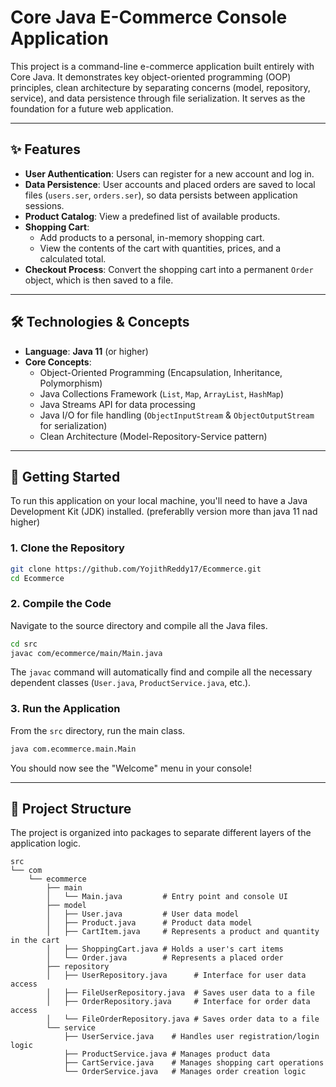 # Core Java E-Commerce Console Application

This project is a command-line e-commerce application built entirely with Core Java. It demonstrates key object-oriented programming (OOP) principles, clean architecture by separating concerns (model, repository, service), and data persistence through file serialization. It serves as the foundation for a future web application.

-----

## ✨ Features

  * **User Authentication**: Users can register for a new account and log in.
  * **Data Persistence**: User accounts and placed orders are saved to local files (`users.ser`, `orders.ser`), so data persists between application sessions.
  * **Product Catalog**: View a predefined list of available products.
  * **Shopping Cart**:
      * Add products to a personal, in-memory shopping cart.
      * View the contents of the cart with quantities, prices, and a calculated total.
  * **Checkout Process**: Convert the shopping cart into a permanent `Order` object, which is then saved to a file.

-----

## 🛠️ Technologies & Concepts

  * **Language**: **Java 11** (or higher)
  * **Core Concepts**:
      * Object-Oriented Programming (Encapsulation, Inheritance, Polymorphism)
      * Java Collections Framework (`List`, `Map`, `ArrayList`, `HashMap`)
      * Java Streams API for data processing
      * Java I/O for file handling (`ObjectInputStream` & `ObjectOutputStream` for serialization)
      * Clean Architecture (Model-Repository-Service pattern)

-----

## 🚀 Getting Started

To run this application on your local machine, you'll need to have a Java Development Kit (JDK) installed. (preferablly version more than  java 11 nad higher)

### **1. Clone the Repository**

```bash
git clone https://github.com/YojithReddy17/Ecommerce.git
cd Ecommerce
```

### **2. Compile the Code**

Navigate to the source directory and compile all the Java files.

```bash
cd src
javac com/ecommerce/main/Main.java
```

The `javac` command will automatically find and compile all the necessary dependent classes (`User.java`, `ProductService.java`, etc.).

### **3. Run the Application**

From the `src` directory, run the main class.

```bash
java com.ecommerce.main.Main
```

You should now see the "Welcome" menu in your console\!

-----

## 📁 Project Structure

The project is organized into packages to separate different layers of the application logic.

```
src
└── com
    └── ecommerce
        ├── main
        │   └── Main.java         # Entry point and console UI
        ├── model
        │   ├── User.java         # User data model
        │   ├── Product.java      # Product data model
        │   ├── CartItem.java     # Represents a product and quantity in the cart
        │   ├── ShoppingCart.java # Holds a user's cart items
        │   └── Order.java        # Represents a placed order
        ├── repository
        │   ├── UserRepository.java      # Interface for user data access
        │   ├── FileUserRepository.java  # Saves user data to a file
        │   ├── OrderRepository.java     # Interface for order data access
        │   └── FileOrderRepository.java # Saves order data to a file
        └── service
            ├── UserService.java    # Handles user registration/login logic
            ├── ProductService.java # Manages product data
            ├── CartService.java    # Manages shopping cart operations
            └── OrderService.java   # Manages order creation logic
```
